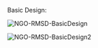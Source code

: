 Basic Design:

![NGO-RMSD-BasicDesign](https://github.com/user-attachments/assets/033c4431-041e-4845-ad6e-e9405dcf7fa1)

![NGO-RMSD-BasicDesign2](https://github.com/user-attachments/assets/1cc9783c-a891-4e98-81e2-1ba17e575949)
